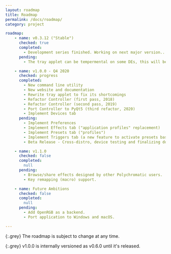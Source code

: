 ```yaml
---
layout: roadmap
title: Roadmap
permalink: /docs/roadmap/
category: project

roadmap:
    - name: v0.3.12 ("Stable")
      checked: true
      completed:
        - Development series finished. Working on next major version...
      pending:
        - The tray applet can be tempermental on some DEs, this will be addressed in next version.

    - name: v1.0.0 - Q4 2020
      checked: progress
      completed:
        - New command line utility
        - New website and documentation
        - Rewrite tray applet to fix its shortcomings
        - Refactor Controller (first pass, 2018)
        - Refactor Controller (second pass, 2019)
        - Port Controller to PyQt5 (third refactor, 2020)
        - Implement Devices tab
      pending:
        - Implement Preferences
        - Implement Effects tab ("application profiles" replacement)
        - Implement Presets tab ("profiles")
        - Implement Triggers tab (a new feature to activate presets based on events, such as session login)
        - Beta Release - Cross-distro, device testing and finalizing documentation

    - name: v1.1.0
      checked: false
      completed:
        null
      pending:
        - Browse/share effects designed by other Polychromatic users.
        - Key remapping (macro) support.

    - name: Future Ambitions
      checked: false
      completed:
        null
      pending:
        - Add OpenRGB as a backend.
        - Port application to Windows and macOS.

---
```


{:.grey}
The roadmap is subject to change at any time.

{:.grey}
v1.0.0 is internally versioned as v0.6.0 until it's released.
